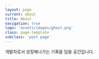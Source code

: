 ```yaml
---
layout: page
current: about
title: About
navigation: true
logo: 'assets/images/ghost.png'
class: page-template
subclass: 'post page'
---
```

개발자로서 성장해나가는 기록을 담을 공간입니다.
